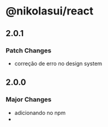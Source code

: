 # @nikolasui/react

## 2.0.1

### Patch Changes

- correção de erro no design system

## 2.0.0

### Major Changes

- adicionando no npm
-
